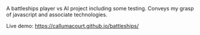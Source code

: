 A battleships player vs AI project including some testing. Conveys my grasp of javascript and associate technologies.

Live demo: https://callumacourt.github.io/battleships/
